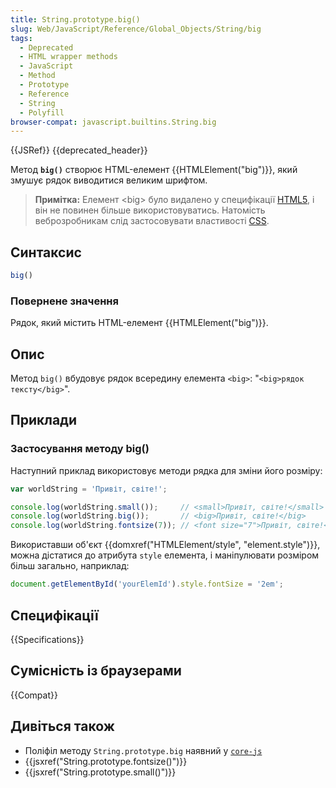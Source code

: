 ```yaml
---
title: String.prototype.big()
slug: Web/JavaScript/Reference/Global_Objects/String/big
tags:
  - Deprecated
  - HTML wrapper methods
  - JavaScript
  - Method
  - Prototype
  - Reference
  - String
  - Polyfill
browser-compat: javascript.builtins.String.big
---
```

{{JSRef}} {{deprecated_header}}

Метод **`big()`** створює HTML-елемент {{HTMLElement("big")}}, який змушує рядок виводитися великим шрифтом.

> **Примітка:** Елемент \<big> було видалено у специфікації [HTML5](/en-US/docs/Web/Guide/HTML/HTML5), і він не повинен більше використовуватись.
> Натомість веброзробникам слід застосовувати властивості [CSS](/en-US/docs/Web/CSS).

## Синтаксис

```js
big()
```

### Повернене значення

Рядок, який містить HTML-елемент {{HTMLElement("big")}}.

## Опис

Метод `big()` вбудовує рядок всередину елемента `<big>`: "`<big>рядок тексту</big>`".

## Приклади

### Застосування методу big()

Наступний приклад використовує методи рядка для зміни його розміру:

```js
var worldString = 'Привіт, світе!';

console.log(worldString.small());     // <small>Привіт, світе!</small>
console.log(worldString.big());       // <big>Привіт, світе!</big>
console.log(worldString.fontsize(7)); // <font size="7">Привіт, світе!</font>
```

Використавши об'єкт {{domxref("HTMLElement/style", "element.style")}}, можна дістатися до атрибута `style` елемента, і маніпулювати розміром більш загально, наприклад:

```js
document.getElementById('yourElemId').style.fontSize = '2em';
```

## Специфікації

{{Specifications}}

## Сумісність із браузерами

{{Compat}}

## Дивіться також

- Поліфіл методу `String.prototype.big` наявний у [`core-js`](https://github.com/zloirock/core-js#ecmascript-string-and-regexp)
- {{jsxref("String.prototype.fontsize()")}}
- {{jsxref("String.prototype.small()")}}

